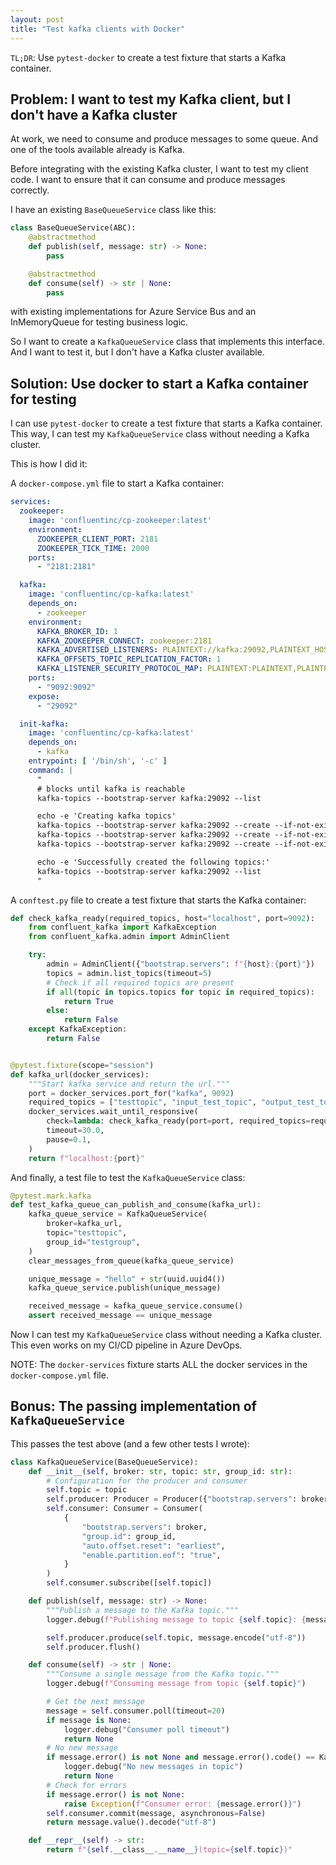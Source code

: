 ```yaml
---
layout: post
title: "Test kafka clients with Docker"
---
```



`TL;DR`: Use `pytest-docker` to create a test fixture that starts a Kafka container. 

## Problem: I want to test my Kafka client, but I don't have a Kafka cluster

At work, we need to consume and produce messages to some queue. And one of the tools available already is Kafka.

Before integrating with the existing Kafka cluster, I want to test my client code. I want to ensure that it can consume and produce messages correctly.

I have an existing `BaseQueueService` class like this:

```python
class BaseQueueService(ABC):
    @abstractmethod
    def publish(self, message: str) -> None:
        pass

    @abstractmethod
    def consume(self) -> str | None:
        pass
```

with existing implementations for Azure Service Bus and an InMemoryQueue for testing business logic.

So I want to create a `KafkaQueueService` class that implements this interface. And I want to test it, but I don't have a Kafka cluster available.

## Solution: Use docker to start a Kafka container for testing

I can use `pytest-docker` to create a test fixture that starts a Kafka container. This way, I can test my `KafkaQueueService` class without needing a Kafka cluster.

This is how I did it:

A `docker-compose.yml` file to start a Kafka container:

```yaml
services:
  zookeeper:
    image: 'confluentinc/cp-zookeeper:latest'
    environment:
      ZOOKEEPER_CLIENT_PORT: 2181
      ZOOKEEPER_TICK_TIME: 2000
    ports:
      - "2181:2181"

  kafka:
    image: 'confluentinc/cp-kafka:latest'
    depends_on:
      - zookeeper
    environment:
      KAFKA_BROKER_ID: 1
      KAFKA_ZOOKEEPER_CONNECT: zookeeper:2181
      KAFKA_ADVERTISED_LISTENERS: PLAINTEXT://kafka:29092,PLAINTEXT_HOST://localhost:9092
      KAFKA_OFFSETS_TOPIC_REPLICATION_FACTOR: 1
      KAFKA_LISTENER_SECURITY_PROTOCOL_MAP: PLAINTEXT:PLAINTEXT,PLAINTEXT_HOST:PLAINTEXT
    ports:
      - "9092:9092"
    expose:
      - "29092"

  init-kafka:
    image: 'confluentinc/cp-kafka:latest'
    depends_on:
      - kafka
    entrypoint: [ '/bin/sh', '-c' ]
    command: |
      "
      # blocks until kafka is reachable
      kafka-topics --bootstrap-server kafka:29092 --list

      echo -e 'Creating kafka topics'
      kafka-topics --bootstrap-server kafka:29092 --create --if-not-exists --topic testtopic --replication-factor 1 --partitions 1
      kafka-topics --bootstrap-server kafka:29092 --create --if-not-exists --topic input_test_topic --replication-factor 1 --partitions 1
      kafka-topics --bootstrap-server kafka:29092 --create --if-not-exists --topic output_test_topic --replication-factor 1 --partitions 1

      echo -e 'Successfully created the following topics:'
      kafka-topics --bootstrap-server kafka:29092 --list
      "
```

A `conftest.py` file to create a test fixture that starts the Kafka container:

```python
def check_kafka_ready(required_topics, host="localhost", port=9092):
    from confluent_kafka import KafkaException
    from confluent_kafka.admin import AdminClient

    try:
        admin = AdminClient({"bootstrap.servers": f"{host}:{port}"})
        topics = admin.list_topics(timeout=5)
        # Check if all required topics are present
        if all(topic in topics.topics for topic in required_topics):
            return True
        else:
            return False
    except KafkaException:
        return False


@pytest.fixture(scope="session")
def kafka_url(docker_services):
    """Start kafka service and return the url."""
    port = docker_services.port_for("kafka", 9092)
    required_topics = ["testtopic", "input_test_topic", "output_test_topic"]
    docker_services.wait_until_responsive(
        check=lambda: check_kafka_ready(port=port, required_topics=required_topics),
        timeout=30.0,
        pause=0.1,
    )
    return f"localhost:{port}"
```

And finally, a test file to test the `KafkaQueueService` class:

```python
@pytest.mark.kafka
def test_kafka_queue_can_publish_and_consume(kafka_url):
    kafka_queue_service = KafkaQueueService(
        broker=kafka_url,
        topic="testtopic",
        group_id="testgroup",
    )
    clear_messages_from_queue(kafka_queue_service)

    unique_message = "hello" + str(uuid.uuid4())
    kafka_queue_service.publish(unique_message)

    received_message = kafka_queue_service.consume()
    assert received_message == unique_message
```

Now I can test my `KafkaQueueService` class without needing a Kafka cluster. This even works on my CI/CD pipeline in Azure DevOps.

NOTE: The `docker-services` fixture starts ALL the docker services in the `docker-compose.yml` file. 

## Bonus: The passing implementation of `KafkaQueueService`

This passes the test above (and a few other tests I wrote):

```python
class KafkaQueueService(BaseQueueService):
    def __init__(self, broker: str, topic: str, group_id: str):
        # Configuration for the producer and consumer
        self.topic = topic
        self.producer: Producer = Producer({"bootstrap.servers": broker})
        self.consumer: Consumer = Consumer(
            {
                "bootstrap.servers": broker,
                "group.id": group_id,
                "auto.offset.reset": "earliest",
                "enable.partition.eof": "true",
            }
        )
        self.consumer.subscribe([self.topic])

    def publish(self, message: str) -> None:
        """Publish a message to the Kafka topic."""
        logger.debug(f"Publishing message to topic {self.topic}: {message}")

        self.producer.produce(self.topic, message.encode("utf-8"))
        self.producer.flush()

    def consume(self) -> str | None:
        """Consume a single message from the Kafka topic."""
        logger.debug(f"Consuming message from topic {self.topic}")

        # Get the next message
        message = self.consumer.poll(timeout=20)
        if message is None:
            logger.debug("Consumer poll timeout")
            return None
        # No new message
        if message.error() is not None and message.error().code() == KafkaError._PARTITION_EOF:
            logger.debug("No new messages in topic")
            return None
        # Check for errors
        if message.error() is not None:
            raise Exception(f"Consumer error: {message.error()}")
        self.consumer.commit(message, asynchronous=False)
        return message.value().decode("utf-8")

    def __repr__(self) -> str:
        return f"{self.__class__.__name__}(topic={self.topic})"
```